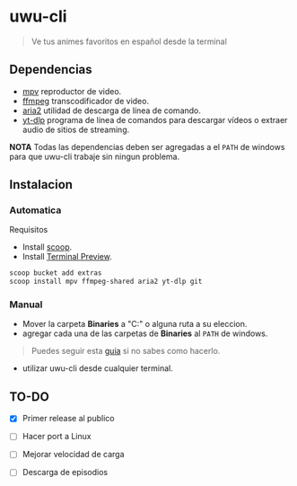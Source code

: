 # uwu-cli
>Ve tus animes favoritos en español desde la terminal

 ## Dependencias

 - [mpv](https://sourceforge.net/projects/mpv-player-windows/files/64bit-v3/) reproductor de video.
 - [ffmpeg](https://ffmpeg.org/download.html) transcodificador de video.
 - [aria2](https://aria2.github.io/) utilidad de descarga de línea de comando.
 - [yt-dlp](https://github.com/yt-dlp/yt-dlp) programa de línea de comandos para descargar vídeos o extraer audio de sitios de streaming.

 **NOTA** Todas las dependencias deben ser agregadas a el `PATH` de windows para que uwu-cli trabaje sin ningun problema.

 ## Instalacion
 
 ### Automatica

 Requisitos
 - Install [scoop](https://scoop.sh/).
 - Install [Terminal Preview](https://apps.microsoft.com/detail/9n8g5rfz9xk3?hl=en-us&gl=US).

 ```sh
 scoop bucket add extras
 scoop install mpv ffmpeg-shared aria2 yt-dlp git
 ```

 ### Manual
 
- Mover la carpeta **Binaries** a "C:\" o alguna ruta a su eleccion.
- agregar cada una de las carpetas de **Binaries** al `PATH` de windows.
 >Puedes seguir esta [guia](https://www.youtube.com/watch?v=gb9e3m98avk) si no sabes como hacerlo.
- utilizar uwu-cli desde cualquier terminal.

## TO-DO

- [x] Primer release al publico
- [ ] Hacer port a Linux
- [ ] Mejorar velocidad de carga
- [ ] Descarga de episodios

